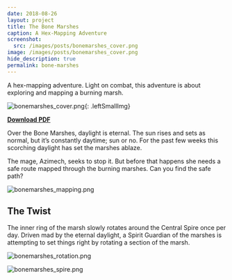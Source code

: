 ```yaml
---
date: 2018-08-26
layout: project
title: The Bone Marshes
caption: A Hex-Mapping Adventure
screenshot:
  src: /images/posts/bonemarshes_cover.png
image: /images/posts/bonemarshes_cover.png
hide_description: true
permalink: bone-marshes
---
```


A hex-mapping adventure. Light on combat, this adventure is about exploring and mapping a burning marsh. 

![bonemarshes_cover.png]({{site.url}}/images/posts/bonemarshes_cover.png){: .leftSmallImg}

[**Download PDF**]({{site.url}}/files/BoneMarshes.pdf)

Over the Bone Marshes, daylight is eternal. The sun rises and sets as normal, but it’s constantly daytime; sun or no. For the past few weeks this scorching daylight has set the marshes ablaze.

The mage, Azimech, seeks to stop it. But before that happens she needs a safe route mapped through the burning marshes. Can you find the safe path?

![bonemarshes_mapping.png]({{site.url}}/images/posts/bonemarshes_mapping.png)

## The Twist 

The inner ring of the marsh slowly rotates around the Central Spire once per day. Driven mad by the eternal daylight, a Spirit Guardian of the marshes is attempting to set things right by rotating a section of the marsh.

![bonemarshes_rotation.png]({{site.url}}/images/posts/bonemarshes_rotation.png)

![bonemarshes_spire.png]({{site.url}}/images/posts/bonemarshes_spire.png)
